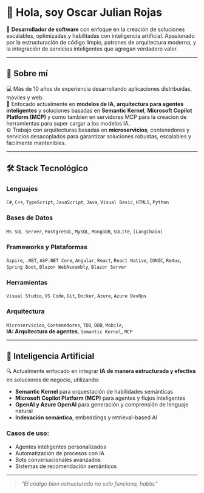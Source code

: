 # 👋 Hola, soy Oscar Julian Rojas

🎯 **Desarrollador de software** con enfoque en la creación de soluciones escalables, optimizadas y habilitadas con inteligencia artificial. Apasionado por la estructuración de código limpio, patrones de arquitectura moderna, y la integración de servicios inteligentes que agregan verdadero valor.

---

## 🚀 Sobre mí

💻 Más de 10 años de experiencia desarrollando aplicaciones distribuidas, móviles y web.  
🧠 Enfocado actualmente en **modelos de IA**, **arquitectura para agentes inteligentes** y soluciones basadas en **Semantic Kernel**, **Microsoft Copilot Platform (MCP)** y como tambien en servidores MCP para la creacion de herramientas para super cargar a los modelos IA.  
⚙️ Trabajo con arquitecturas basadas en **microservicios**, contenedores y servicios desacoplados para garantizar soluciones robustas, escalables y fácilmente mantenibles.

---

## 🛠️ Stack Tecnológico

### Lenguajes
`C#`, `C++`, `TypeScript`, `JavaScript`, `Java`, `Visual Basic`, `HTML5`, `Python`

### Bases de Datos
`MS SQL Server`, `PostgreSQL`, `MySQL`, `MongoDB`, `SQLite`, `(LangChain)`

### Frameworks y Plataformas
`Aspire`, `.NET`, `ASP.NET Core`, `Angular`, `React`, `React Native`, `IONIC`, `Redux`, `Spring Boot`, `Blazor WebAssembly`, `Blazor Server`

### Herramientas
`Visual Studio`, `VS Code`, `Git`, `Docker`, `Azure`, `Azure DevOps`

### Arquitectura
`Microservicios`, `Contenedores`, `TDD`, `DDD`, `Mobile`,  
**IA: Arquitectura de agentes**, `Semantic Kernel`, `MCP`

---

## 🤖 Inteligencia Artificial

🔍 Actualmente enfocado en integrar **IA de manera estructurada y efectiva** en soluciones de negocio, utilizando:

- **Semantic Kernel** para orquestación de habilidades semánticas
- **Microsoft Copilot Platform (MCP)** para agentes y flujos inteligentes
- **OpenAI y Azure OpenAI** para generación y comprensión de lenguaje natural
- **Indexación semántica**, embeddings y retrieval-based AI

### Casos de uso:
- Agentes inteligentes personalizados
- Automatización de procesos con IA
- Bots conversacionales avanzados
- Sistemas de recomendación semánticos

---

> *"El código bien estructurado no solo funciona, habla."*

